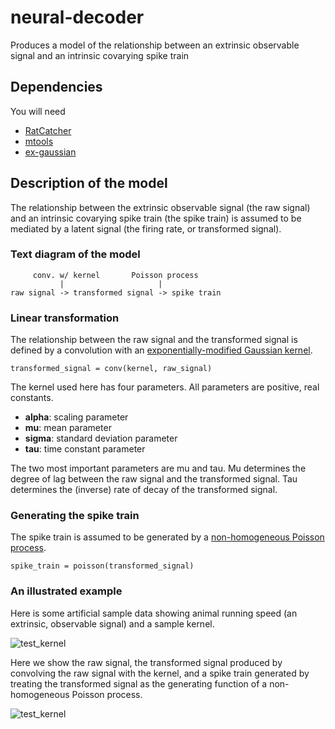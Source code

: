 # neural-decoder
Produces a model of the relationship between an extrinsic observable signal and an intrinsic covarying spike train

## Dependencies

You will need

* [RatCatcher](https://github.com/hasselmonians/RatCatcher)
* [mtools](https://github.com/sg-s/srinivas.gs_mtools)
* [ex-gaussian](https://github.com/hasselmonians/ex-gaussian)

## Description of the model

The relationship between the extrinsic observable signal (the raw signal)
and an intrinsic covarying spike train (the spike train) is assumed to be mediated
by a latent signal (the firing rate, or transformed signal).

### Text diagram of the model
```
     conv. w/ kernel       Poisson process
           |                     |
raw signal -> transformed signal -> spike train
```

### Linear transformation
The relationship between the raw signal and the transformed signal
is defined by a convolution with an
[exponentially-modified Gaussian kernel](https://en.wikipedia.org/wiki/Exponentially_modified_Gaussian_distribution).

```
transformed_signal = conv(kernel, raw_signal)
```

The kernel used here has four parameters.
All parameters are positive, real constants.

* **alpha**: scaling parameter
* **mu**: mean parameter
* **sigma**: standard deviation parameter
* **tau**: time constant parameter

The two most important parameters are mu and tau.
Mu determines the degree of lag between the raw signal and the transformed signal.
Tau determines the (inverse) rate of decay of the transformed signal.

### Generating the spike train

The spike train is assumed to be generated by a
[non-homogeneous Poisson process](https://en.wikipedia.org/wiki/Poisson_point_process#Inhomogeneous_Poisson_point_process).

```
spike_train = poisson(transformed_signal)
```

### An illustrated example

Here is some artificial sample data showing animal running speed
(an extrinsic, observable signal)
and a sample kernel.

![test_kernel](https://user-images.githubusercontent.com/30243182/80112730-6ca6c200-854f-11ea-81a3-ce6a14e7e4dc.png)

Here we show the raw signal, the transformed signal
produced by convolving the raw signal with the kernel,
and a spike train generated by treating the transformed signal
as the generating function of a non-homogeneous Poisson process.

![test_kernel](https://user-images.githubusercontent.com/30243182/80112765-77615700-854f-11ea-9023-f8916a25f112.png)

<!-- ## Step 1: Collect the raw data

The raw data is in the form of `CMBHOME.Session` objects.
These can be loaded into `NeuralDecoder` objects
to extract the spike train.

The data tables which contain the post-processed datasets
can be found at:

```
scc1.bu.edu:/projectnb/hasselmogrp/ahoyland/data/holger/Holger-BandwidthEstimator.mat
scc1.bu.edu:/projectnb/hasselmogrp/ahoyland/data/caitlin/Caitlin-BandwidthEstimator.mat
```

The raw data files can be loaded from the filenames and filecodes.

```matlab
[neurodec, root] = RatCatcher.extract(dataTable, index, 'NeuralDecoder', @(x) strrep(x, 'projectnb', 'mnt'));
```

## Step 2: Extract the signals

Neither the bandwidth parameter nor the firing rate estimate is necessary
for this analysis.
Instead, it is important to acquire the spike train and extrinsic biological signals.

* The spike train exists in the `neurodec.spikeTrain` property.
* The animal running speed can be found in the `root.svel` property.
* The head direction can be found in the `root.headdir` property.

## Step 3: Fit a transformation to the biological signal

The model assumes that the spike train is encoding information found in the biological signal.
First, the biological signal is encoded in a latent time-varying signal.
Then, the cell emits spikes stochastically,
according to a Poisson process.

We assume that the transformation from the biological signal to the
latent time-varying signal can be written as a convolution.
We convolve the biological signal with an exponentially-modified Gaussian kernel.
Then, we treat this signal as the rate of a non-homogeneous Poisson process
and generate a spike train.

We maximize the log-likelihood of the Poisson process
in order to indirectly optimize the kernel parameters. -->
